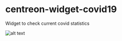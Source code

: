 # centreon-widget-covid19
Widget to check current covid statistics

![alt text](https://github.com/sc979/centreon-widget-covid19/blob/master/screenshot.png "Three screenshots of the widget")

